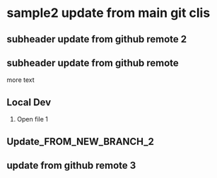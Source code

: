 # sample2 update from main git clis

## subheader update from github remote 2
## subheader update from github remote 

more text

## Local Dev

1. Open file 1

## Update_FROM_NEW_BRANCH_2
## update from github remote 3
